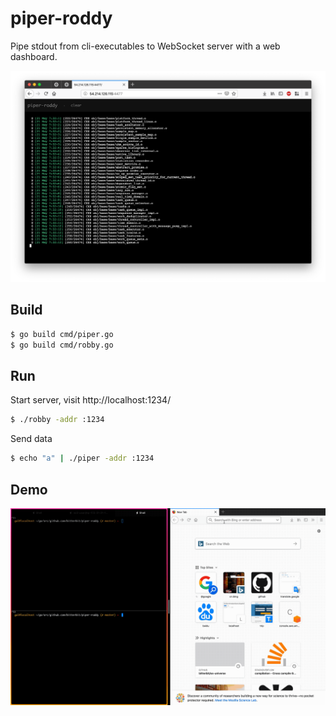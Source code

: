 # piper-roddy
Pipe stdout from cli-executables to WebSocket server with a web dashboard.

![Screenshot](https://github.com/bitterbit/piper-roddy/raw/master/imgs/screenshot.png)
## Build
``` bash
$ go build cmd/piper.go
$ go build cmd/robby.go
```
## Run
Start server, visit http://localhost:1234/
``` bash
$ ./robby -addr :1234
```

Send data
``` bash
$ echo "a" | ./piper -addr :1234
```

## Demo
![Demo](https://github.com/bitterbit/piper-roddy/raw/master/imgs/demo.gif)
